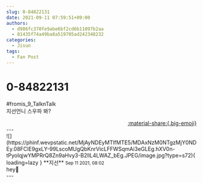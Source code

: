 ```yaml
---
slug: 0-84822131
date: 2021-09-11 07:59:51+09:00
authors:
  - d986fc370fe9abe6bf2cd6b11097b2aa
  - 01435f74a49ba8a519705ad242348232
categories:
  - Jisun
tags:
  - Fan Post
---
```


# 0-84822131

<div class="post-container" markdown="1">
<div class="content-container md-sidebar__scrollwrap" markdown="1">

\#fromis_9_TalknTalk<br>지선언니 스우파 봐?

</div>
</div>

<div style="text-align: right;" markdown="1">
<a href="https://weverse.io/fromis9/fanpost/0-84822131" style="text-align: right;">:material-share:{.big-emoji}</a>
</div>
---

<div class="comments-container md-sidebar__scrollwrap" markdown="1">
<div class="comment" markdown="1">
<div class='id-container' markdown="1">
![](https://phinf.wevpstatic.net/MjAyNDEyMTlfMTE5/MDAxNzM0NTgzMjY0NDEy.08FClE9gxLY-99LscoMUgQbKnrVicLFFWSqmAi3eGLEg.hXV0n-tPyoIqjwYMPRrQ8Zn9aHvy3-B2llL4LWAZ_bEg.JPEG/image.jpg?type=s72){ loading=lazy }
**<span class="artist">지선</span>** <small>Sep 11 2021, 08:02</small><br>
</div>
<div class='comment-body' markdown="1">
hey🤎
</div>
</div>
</div>
---
